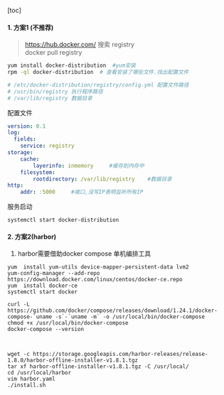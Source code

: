 [toc]

#### 1. 方案1 (不推荐)
>https://hub.docker.com/  搜索 registry   
> docker pull registry

```bash
yum install docker-distribution  #yum安装
rpm -ql docker-distribution  # 查看安装了哪些文件.找出配置文件

# /etc/docker-distribution/registry/config.yml 配置文件路径
# /usr/bin/registry 执行程序路径
# /var/lib/registry 数据目录

```

配置文件

```yaml
version: 0.1
log:
  fields:
    service: registry
storage:
    cache:
        layerinfo: inmemory     #缓存到内存中
    filesystem:
        rootdirectory: /var/lib/registry    #数据目录
http:
    addr: :5000     #端口,没写IP表明监听所有IP
```

服务启动

```
systemctl start docker-distribution

```

#### 2. 方案2(harbor)
1. harbor需要借助docker compose 单机编排工具

```
yum  install yum-utils device-mapper-persistent-data lvm2
yum-config-manager --add-repo https://download.docker.com/linux/centos/docker-ce.repo
yum  install docker-ce
systemctl start docker

curl -L https://github.com/docker/compose/releases/download/1.24.1/docker-compose-`uname -s`-`uname -m` -o /usr/local/bin/docker-compose
chmod +x /usr/local/bin/docker-compose
docker-compose --version



wget -c https://storage.googleapis.com/harbor-releases/release-1.8.0/harbor-offline-installer-v1.8.1.tgz
tar xf harbor-offline-installer-v1.8.1.tgz -C /usr/local/
cd /usr/local/harbor
vim harbor.yaml
./install.sh
```
